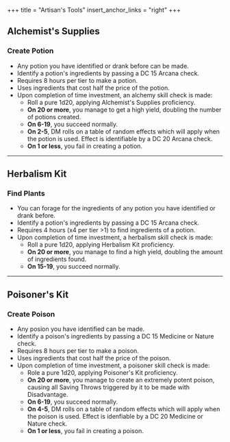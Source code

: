 +++
title = "Artisan's Tools"
insert_anchor_links = "right"
+++


## Alchemist's Supplies
### Create Potion
* Any potion you have identified or drank before can be made.
* Identify a potion's ingredients by passing a DC 15 Arcana check.
* Requires 8 hours per tier to make a potion.
* Uses ingredients that cost half the price of the potion.
* Upon completion of time investment, an alchemy skill check is made:
    - Roll a pure 1d20, applying Alchemist's Supplies proficiency.
    - **On 20 or more**, you manage to get a high yield, doubling the number of potions created.
    - **On 6-19**, you succeed normally.
    - **On 2-5**, DM rolls on a table of random effects which will apply when the potion is used. Effect is identifiable by a DC 20 Arcana check.
    - **On 1 or less**, you fail in creating a potion.

---

## Herbalism Kit
### Find Plants
* You can forage for the ingredients of any potion you have identified or drank before.
* Identify a potion's ingredients by passing a DC 15 Arcana check.
* Requires 4 hours (x4 per tier >1) to find ingredients of a potion.
* Upon completion of time investment, a herbalism skill check is made:
    - Roll a pure 1d20, applying Herbalism Kit proficiency.
    - **On 20 or more**, you manage to find a high yield, doubling the amount of ingredients found.
    - **On 15-19**, you succeed normally.

---

## Poisoner's Kit
### Create Poison
* Any posion you have identified can be made.
* Identify a poison's ingredients by passing a DC 15 Medicine or Nature check.
* Requires 8 hours per tier to make a poison.
* Uses ingredients that cost half the price of the poison.
* Upon completion of time investment, a poisoner skill check is made:
    - Role a pure 1d20, applying Poisoner's Kit proficiency.
    - **On 20 or more**, you manage to create an extremely potent poison, causing all Saving Throws triggered by it to be made with Disadvantage.
    - **On 6-19**, you succeed normally.
    - **On 4-5**, DM rolls on a table of random effects which will apply when the poison is used. Effect is idenfiable by a DC 20 Medicine or Nature check.
    - **On 1 or less**, you fail in creating a poison.




